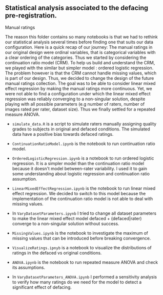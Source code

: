 ## Statistical analysis associated to the defacing pre-registration.

Manual ratings

The reason this folder contains so many notebooks is that we had to rethink our statistical analysis several times before finding one that suits our data configuration. Here is a quick recap of our journey: The manual ratings in our original design were ordinal variables, that is categorical variables with a clear ordering of the categories. Thus we started by considering the continuation ratio model (CRM). To help us build and understand the CRM, we played with the similar but simpler model : ordered logistic regression. The problem however is that the CRM cannot handle missing values, which is part of our design. Thus, we decided to change the design of the future manual ratings collection. The goal was to be able to consider linear mixed effect regression by making the manual ratings more continuous. Yet, we were not able to find a configuration under which the linear mixed effect regression was reliably converging to a non-singular solution, despite playing with all possible parameters (e.g number of raters, number of images rated per rater, dataset size). Thus we finally settled for a repeated measure ANOVA. 

- `simulate_data.R` is a script to simulate raters manually assigning quality grades to subjects in original and defaced conditions. The simulated data have a positive bias towards defaced ratings.

- `ContinuationRatioModel.ipynb` is the notebook to run continuation ratio model.
- `OrderedLogisticRegression.ipynb` is a notebook to run ordered logistic regression. It is a simpler model than the continuation ratio model because it doesn't model between-rater variability. I used it to gain some understanding about logistic regression and continuation ratio assumption.

- `LinearMixedEffectRegression.ipynb` is the notebook to run linear mixed effect regression. We decided to switch to this model because the implementation of the continuation ratio model is not able to deal with missing values.
- In `VaryDatasetParameters.ipynb` I tried to change all dataset parameters to make the linear mixed effect model defaced + (defaced|rater) converge to a non-singular solution without success.
- `MissingValues.ipynb` is the notebook to investigate the maximum of missing values that can be introduced before breaking convergence.
- `VisualizeRatings.ipnyb` is a notebook to visualize the distributions of ratings in the defaced vs original conditions. 

- `ANOVA.ipynb` is the notebook to run repeated measure ANOVA and check its assumptions.
- In `VaryDatasetParameters_ANOVA.ipynb` I performed a sensitivity analysis to verify how many ratings do we need for the model to detect a significant effect of defacing.
